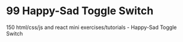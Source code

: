 # 99 Happy-Sad Toggle Switch
 150 html/css/js and react mini exercises/tutorials - Happy-Sad Toggle Switch
